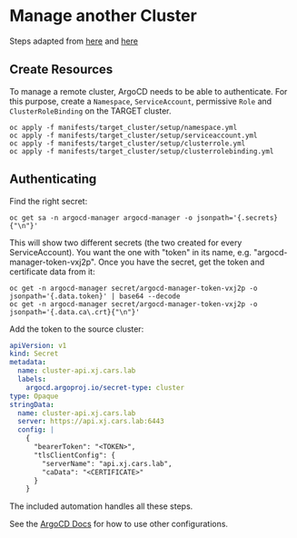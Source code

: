 # Manage another Cluster

Steps adapted from [here](https://inlets.dev/blog/2021/06/02/argocd-private-clusters.html) and [here](https://argo-cd.readthedocs.io/en/stable/getting_started/#5-register-a-cluster-to-deploy-apps-to-optional)


## Create Resources

To manage a remote cluster, ArgoCD needs to be able to authenticate. For this purpose, create a `Namespace`, `ServiceAccount`, permissive `Role` and `ClusterRoleBinding` on the TARGET cluster.

```shell
oc apply -f manifests/target_cluster/setup/namespace.yml
oc apply -f manifests/target_cluster/setup/serviceaccount.yml
oc apply -f manifests/target_cluster/setup/clusterrole.yml
oc apply -f manifests/target_cluster/setup/clusterrolebinding.yml
```


## Authenticating

Find the right secret:

```shell
oc get sa -n argocd-manager argocd-manager -o jsonpath='{.secrets}{"\n"}'
```
This will show two different secrets (the two created for every ServiceAccount). You want the one with "token" in its name, e.g. "argocd-manager-token-vxj2p". Once you have the secret, get the token and certificate data from it:

```shell
oc get -n argocd-manager secret/argocd-manager-token-vxj2p -o jsonpath='{.data.token}' | base64 --decode
oc get -n argocd-manager secret/argocd-manager-token-vxj2p -o jsonpath='{.data.ca\.crt}{"\n"}'
```

Add the token to the source cluster:

```yaml
apiVersion: v1
kind: Secret
metadata:
  name: cluster-api.xj.cars.lab
  labels:
    argocd.argoproj.io/secret-type: cluster
type: Opaque
stringData:
  name: cluster-api.xj.cars.lab
  server: https://api.xj.cars.lab:6443
  config: |
    {
      "bearerToken": "<TOKEN>",
      "tlsClientConfig": {
        "serverName": "api.xj.cars.lab",
        "caData": "<CERTIFICATE>"
      }
    }
```

The included automation handles all these steps.

See the [ArgoCD Docs](https://argo-cd.readthedocs.io/en/release-1.8/operator-manual/declarative-setup/#clusters) for how to use other configurations.
